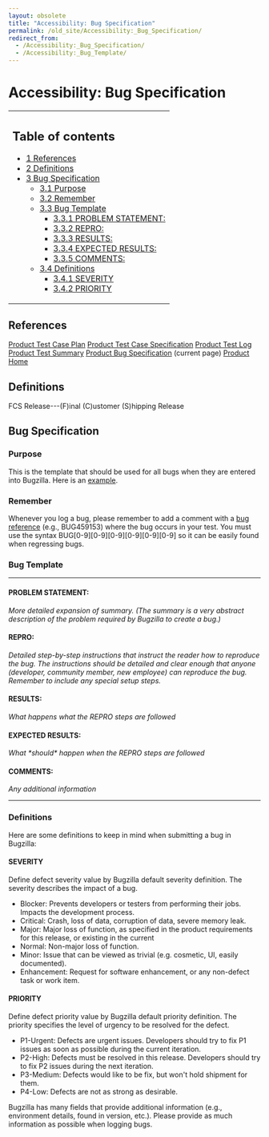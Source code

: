 ```yaml
---
layout: obsolete
title: "Accessibility: Bug Specification"
permalink: /old_site/Accessibility:_Bug_Specification/
redirect_from:
  - /Accessibility:_Bug_Specification/
  - /Accessibility:_Bug_Template/
---
```


Accessibility: Bug Specification
================================

<table>
<col width="100%" />
<tbody>
<tr class="odd">
<td align="left"><h2>Table of contents</h2>
<ul>
<li><a href="#References">1 References</a></li>
<li><a href="#Definitions">2 Definitions</a></li>
<li><a href="#Bug_Specification">3 Bug Specification</a>
<ul>
<li><a href="#Purpose">3.1 Purpose</a></li>
<li><a href="#Remember">3.2 Remember</a></li>
<li><a href="#Bug_Template">3.3 Bug Template</a>
<ul>
<li><a href="#PROBLEM_STATEMENT:">3.3.1 PROBLEM STATEMENT:</a></li>
<li><a href="#REPRO:">3.3.2 REPRO:</a></li>
<li><a href="#RESULTS:">3.3.3 RESULTS:</a></li>
<li><a href="#EXPECTED_RESULTS:">3.3.4 EXPECTED RESULTS:</a></li>
<li><a href="#COMMENTS:">3.3.5 COMMENTS:</a></li>
</ul></li>
<li><a href="#Definitions_2">3.4 Definitions</a>
<ul>
<li><a href="#SEVERITY">3.4.1 SEVERITY</a></li>
<li><a href="#PRIORITY">3.4.2 PRIORITY</a></li>
</ul></li>
</ul></li>
</ul></td>
</tr>
</tbody>
</table>

References
----------

[Product Test Case Plan]({{site.github.url}}/old_site/Accessibility:_Test_Plan "Accessibility: Test Plan")
 [Product Test Case Specification]({{site.github.url}}/old_site/Accessibility:_Test_Case_Specification "Accessibility: Test Case Specification")
 [Product Test Log]({{site.github.url}}/old_site/Accessibility:_Test_Log "Accessibility: Test Log")
 [Product Test Summary]({{site.github.url}}/old_site/Accessibility:_Test_Summary "Accessibility: Test Summary")
 [Product Bug Specification]({{site.github.url}}/old_site/Accessibility:_Bug_Specification) (current page)
 [Product Home]({{site.github.url}}/old_site/Accessibility "Accessibility")

Definitions
-----------

FCS Release---(F)inal (C)ustomer (S)hipping Release

Bug Specification
-----------------

### Purpose

This is the template that should be used for all bugs when they are entered into Bugzilla. Here is an [example](https://bugzilla.novell.com/show_bug.cgi?id=459153).

### Remember

Whenever you log a bug, please remember to add a comment with a [bug reference]({{site.github.url}}/old_site/Accessibility:_Testing_Howto#Bug_References "Accessibility: Testing Howto") (e.g., BUG459153) where the bug occurs in your test. You must use the syntax BUG[0-9][0-9][0-9][0-9][0-9][0-9] so it can be easily found when regressing bugs.

### Bug Template

* * * * *

#### PROBLEM STATEMENT:

*More detailed expansion of summary. (The summary is a very abstract description of the problem required by Bugzilla to create a bug.)*

#### REPRO:

*Detailed step-by-step instructions that instruct the reader how to reproduce the bug. The instructions should be detailed and clear enough that anyone (developer, community member, new employee) can reproduce the bug. Remember to include any special setup steps.*

#### RESULTS:

*What happens what the REPRO steps are followed*

#### EXPECTED RESULTS:

*What \*should\* happen when the REPRO steps are followed*

#### COMMENTS:

*Any additional information*

* * * * *

### Definitions

Here are some definitions to keep in mind when submitting a bug in Bugzilla:

#### SEVERITY

Define defect severity value by Bugzilla default severity definition. The severity describes the impact of a bug.

-   Blocker: Prevents developers or testers from performing their jobs. Impacts the development process.
-   Critical: Crash, loss of data, corruption of data, severe memory leak.
-   Major: Major loss of function, as specified in the product requirements for this release, or existing in the current
-   Normal: Non-major loss of function.
-   Minor: Issue that can be viewed as trivial (e.g. cosmetic, UI, easily documented).
-   Enhancement: Request for software enhancement, or any non-defect task or work item.

#### PRIORITY

Define defect priority value by Bugzilla default priority definition. The priority specifies the level of urgency to be resolved for the defect.

-   P1-Urgent: Defects are urgent issues. Developers should try to fix P1 issues as soon as possible during the current iteration.
-   P2-High: Defects must be resolved in this release. Developers should try to fix P2 issues during the next iteration.
-   P3-Medium: Defects would like to be fix, but won't hold shipment for them.
-   P4-Low: Defects are not as strong as desirable.

Bugzilla has many fields that provide additional information (e.g., environment details, found in version, etc.). Please provide as much information as possible when logging bugs.

